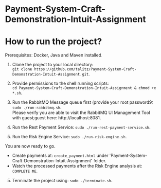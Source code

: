# Payment-System-Craft-Demonstration-Intuit-Assignment

# How to run the project?

Prerequisites: Docker, Java and Maven installed.

1) Clone the project to your local directory:</br> ```git clone https://github.com/talitz/Payment-System-Craft-Demonstration-Intuit-Assignment.git```.
2) Provide permissions to the shell running scripts:</br>```cd Payment-System-Craft-Demonstration-Intuit-Assignment & chmod +x *.sh```.
3) Run the RabbitMQ Message queue first (provide your root password9:</br> ```sudo ./run-rabbitmq.sh```.</br>
Please verify you are able to visit the RabbitMQ UI Management Tool with guest;guest here: http://localhost:8081.

3) Run the Rest Payment Service: ```sudo ./run-rest-payment-service.sh```.

4) Run the Risk Engine Service: ```sudo ./run-risk-engine.sh```.

You are now ready to go. 
- Create payments at: ```create_payment.html``` under 'Payment-System-Craft-Demonstration-Intuit-Assignment' folder.
- Watch the processed payments after the Risk Engine analysis at: ```COMPLETE ME```.

5) Terminate the project using: ```sudo ./terminate.sh```.

